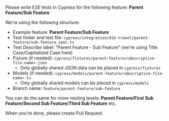 Please write E2E tests in Cypress for the following feature: **Parent Feature/Sub Feature**

We're using the following structure:

- Example feature: **Parent Feature/Sub Feature**
- Test folder and test file: `cypress/integration/dib-travel/parent-feature/sub-feature.spec.ts`
- Test _Describe_ label: "Parent Feature - Sub Feature" (we're using Title Case/Capitalized Case here)
- Fixture (if needed): `cypress/fixtures/parent-feature/<descriptive-file-name>.json`
  - Only globally shared JSON data can be placed in `cypress/fixtures`
- Models (if needed): `cypress/models/parent-feature/<descriptive-file-name>.ts `
  - Only globally shared models can be placed in `cypress/models`
- Branch name: `feature/parent-feature/sub-feature`

You can do the same for more nesting levels: **Parent Feature/First Sub Feature/Second Sub Feature/Third Sub Feature** etc.

When you're done, please create Pull Request.
